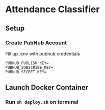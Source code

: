 # Attendance Classifier

## Setup

### Create PubNub Account

Fill up .env with pubnub credentials

```
PUBNUB_PUBLISH_KEY=
PUBNUB_SUBSCRIBE_KEY=
PUBNUB_SECRET_KEY=
```

## Launch Docker Container

### Run `sh deploy.sh` on terminal
